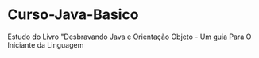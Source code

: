 # Curso-Java-Basico
Estudo do Livro "Desbravando Java e Orientação Objeto - Um guia Para O Iniciante da Linguagem
